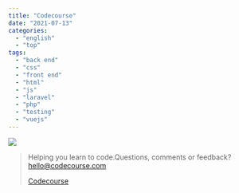 ```yaml
---
title: "Codecourse"
date: "2021-07-13"
categories:
  - "english"
  - "top"
tags:
  - "back end"
  - "css"
  - "front end"
  - "html"
  - "js"
  - "laravel"
  - "php"
  - "testing"
  - "vuejs"
---
```


![](https://yt3.ggpht.com/ytc/AKedOLQWwEeejYM627wvLo197GLE7P6EE0r0G0_8_uJhkA=s176-c-k-c0x00ffffff-no-rj)

> Helping you learn to code.Questions, comments or feedback? hello@codecourse.com
>
> [Codecourse](https://www.youtube.com/channel/UCpOIUW62tnJTtpWFABxWZ8g)
